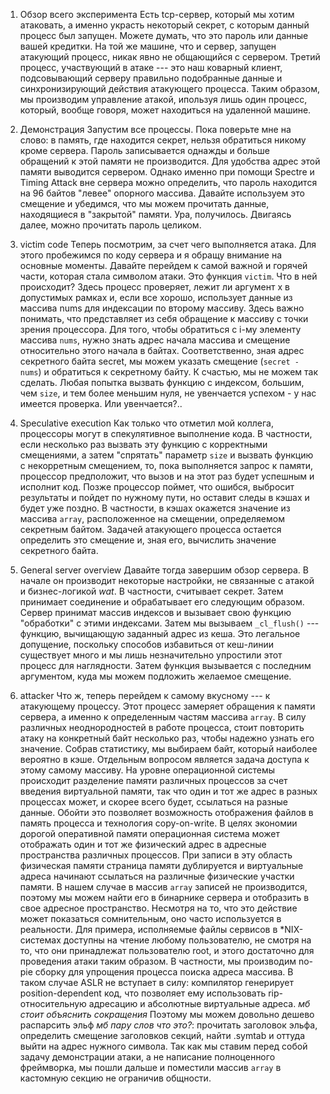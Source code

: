 
1. Обзор всего эксперимента
    Есть tcp-сервер, который мы хотим атаковать, а именно украсть некоторый секрет, с которым данный процесс был запущен. Можете думать, что это пароль или данные вашей кредитки. На той же машине, что и сервер, запущен атакующий процесс, никак явно не общающийся с сервером. Третий процесс, участвующий в атаке --- это наш коварный клиент, подсовывающий серверу правильно подобранные данные и синхронизирующий действия атакующего процесса.
    Таким образом, мы производим управление атакой, ипользуя лишь один процесс, который, вообще говоря, может находиться на удаленной машине.

2. Демонстрация
    Запустим все процессы. Пока поверьте мне на слово: в память, где находится секрет, нельзя обратиться никому кроме сервера. Пароль записывается однажды и больше обращений к этой памяти не производится. Для удобства адрес этой памяти выводится сервером. Однако именно при помощи Spectre и Timing Attack вне сервера можно определить, что пароль находится на 96 байтов "левее" опорного массива. Давайте используем это смещение и убедимся, что мы можем прочитать данные, находящиеся в "закрытой" памяти. Ура, получилось. Двигаясь далее, можно прочитать пароль целиком.

3. victim code
    Теперь посмотрим, за счет чего выполняется атака. Для этого пробежимся по коду сервера и я обращу внимание на основные моменты. Давайте перейдем к самой важной и горячей части, которая стала символом атаки. Это функция `victim`. Что в ней происходит? Здесь процесс проверяет, лежит ли аргумент x в допустимых рамках и, если все хорошо, использует данные из массива nums для индексации по второму массиву. Здесь важно понимать, что представляет из себя обращение к массиву с точки зрения процессора. Для того, чтобы обратиться с i-му элементу массива `nums`, нужно знать адрес начала массива и смещение относительно этого начала в байтах. Соответственно, зная адрес секретного байта secret, мы можем указать смещение (`secret - nums`) и обратиться к секретному байту.
    К счастью, мы не можем так сделать. Любая попытка вызвать функцию с индексом, большим, чем `size`, и тем более меньшим нуля, не увенчается успехом - у нас имеется проверка. Или увенчается?..

4. Speculative execution
    Как только что отметил мой коллега, процессоры могут в спекулятивное выполнение кода. В частности, если несколько раз вызвать эту функцию с корректными смещениями, а затем "спрятать" параметр `size` и вызвать функцию с некорретным смещением, то, пока выполняется запрос к памяти, процессор предположит, что вызов и на этот раз будет успешным и исполнит код. Позже процессор поймет, что ошибся, выбросит результаты и пойдет по нужному пути, но оставит следы в кэшах и будет уже поздно. В частности, в кэшах окажется значение из массива `array`, расположенное на смещении, определяемом секретным байтом.
    Задачей атакующего процесса остается определить это смещение и, зная его, вычислить значение секретного байта.

5. General server overview
    Давайте тогда завершим обзор сервера. В начале он производит некоторые настройки, не связанные с атакой и бизнес-логикой *wat*. В частности, считывает секрет. Затем принимает соединение и обрабатывает его следующим образом. Сервер принимат массив индексов и вызывает свою функцию "обработки" с этими индексами. Затем мы вызываем `_cl_flush()` --- функцию, вычищающую заданный адрес из кеша. Это легальное допущение, поскольку способов избавиться от кеш-линии существует много и мы лишь незначительно упростили этот процесс для наглядности. Затем функция вызывается с последним аргументом, куда мы можем подложить желаемое смещение.

6. attacker
    Что ж, теперь перейдем к самому вкусному --- к атакующему процессу. Этот процесс замеряет обращения к памяти сервера, а именно к определенным частям массива `array`. В силу различных неоднородностей в работе процесса, стоит повторить атаку на конкретный байт несколько раз, чтобы надежно узнать его значение. Собрав статистику, мы выбираем байт, который наиболее вероятно в кэше.
    Отдельным вопросом является задача доступа к этому самому массиву. На уровне операционной системы происходит разделение памяти различных процессов за счет введения виртуальной памяти, так что один и тот же адрес в разных процессах может, и скорее всего будет, ссылаться на разные данные. Обойти это позволяет возможность отображения файлов в память процесса и технология copy-on-write. В целях экономии дорогой оперативной памяти операционная система может отображать один и тот же физический адрес в адресные пространства различных процессов. При записи в эту область физическая памяти страница памяти дублируется и виртуальные адреса начинают ссылаться на различные физические участки памяти. В нашем случае в массив `array` записей не производится, поэтому мы можем найти его в бинарнике сервера и отобразить в свое адресное пространство.
    Несмотря на то, что это действие может показаться сомнительным, оно часто используется в реальности. Для примера, исполняемые файлы сервисов в *NIX-системах доступны на чтение любому пользователю, не смотря на то, что они принадлежат пользователю root, и этого достаточно для проведения атаки таким образом. В частности, мы производим no-pie сборку для упрощения процесса поиска адреса массива. В таком случае ASLR не вступает в силу: компилятор генерирует position-dependent код, что позволяет ему использовать rip-относительную адресацию и абсолютные виртуальные адреса. *мб стоит объяснить сокращения* Поэтому мы можем довольно дешево распарсить эльф *мб пару слов что это?*: прочитать заголовок эльфа, определить смещение заголовков секций, найти .symtab и оттуда выйти на адрес нужного символа. Так как мы ставим перед собой задачу демонстрации атаки, а не написание полноценного фреймворка, мы пошли дальше и поместили массив `array` в кастомную секцию не ограничив общности.
